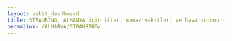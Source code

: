 ```yaml
---
layout: vakit_dashboard
title: STRAUBING, ALMANYA için iftar, namaz vakitleri ve hava durumu - ilçe/eyalet seç
permalink: /ALMANYA/STRAUBING/
---
```


<script type="text/javascript">
  var GLOBAL_COUNTRY = 'ALMANYA';
  var GLOBAL_CITY = 'STRAUBING';
  var GLOBAL_STATE = '';
  var lat = 72;
  var lon = 21;
</script>
